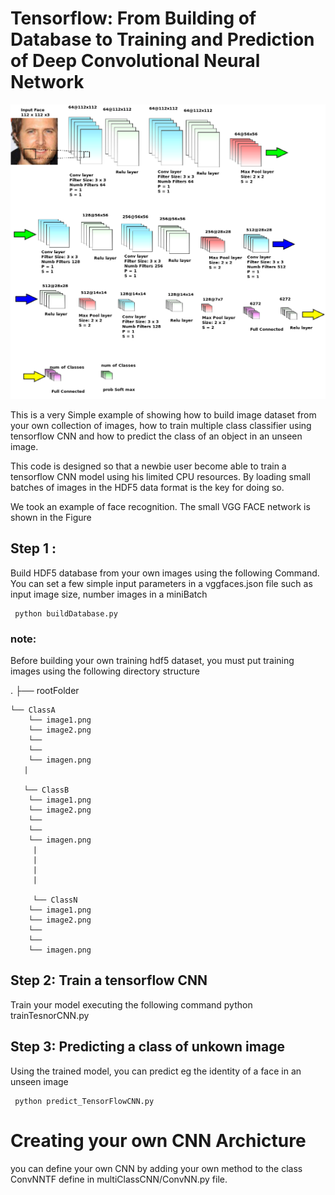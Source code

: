 # Tensorflow: From Building of  Database to Training and Prediction of Deep Convolutional Neural Network 

![ ](./smallVggFace.png  "A Small VggFace CNN Architecture")

This is a very Simple example of showing how to build image dataset from your own collection of images, how to  train  multiple class classifier using tensorflow CNN and how to predict the class of an object in an unseen image.

This code is designed so that a newbie user become able to train a tensorflow CNN model using his limited CPU resources. By loading small batches of images in the HDF5 data format is the key for doing so.


We took an example of face recognition. The small VGG FACE network is shown in the Figure  

## Step 1 :
 Build  HDF5 database from your own images using the following Command. You can set a few simple input parameters in a vggfaces.json file such as input image size, number images in a miniBatch
 
	 python buildDatabase.py
	 
### note:  
Before building your  own training hdf5 dataset,  you must put training images using the following directory structure 

.
├──  rootFolder

	└── ClassA
		└── image1.png
		└── image2.png
		└──
		└──
		└── imagen.png
	   |
	   
	   └── ClassB
		└── image1.png
		└── image2.png
		└──
		└──
		└── imagen.png
	     |
	     |
	     |
	     |
	     
	     └── ClassN
		└── image1.png
		└── image2.png
		└──
		└──
		└── imagen.png
	  
	
 
## Step 2: Train a tensorflow CNN

Train your model executing the following command
	python trainTesnorCNN.py
	
	
## Step 3: Predicting a class of unkown image
Using the trained model, you can predict eg the identity of a face in an unseen image
 
	 python predict_TensorFlowCNN.py
	 
	 
	 
# Creating your own CNN Archicture

you can define your own CNN by adding your own method to the class ConvNNTF define in multiClassCNN/ConvNN.py file.
 
 
